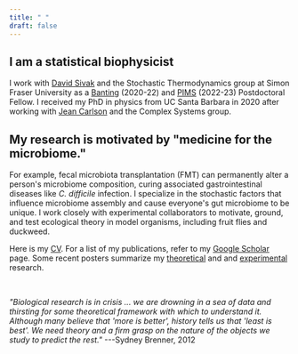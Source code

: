 ```yaml
---
title: " "
draft: false
---
```


I am a statistical biophysicist
-------------------------------

I work with [David
Sivak](https://www.sfu.ca/physics/sivakgroup.html) and the Stochastic
Thermodynamics group at Simon Fraser University as a [Banting](https://banting.fellowships-bourses.gc.ca/en/home-accueil.html)
(2020-22) and [PIMS](https://www.pims.math.ca/scientific/postdoctoral) (2022-23) Postdoctoral
Fellow.
I received my PhD in physics from UC Santa Barbara in 2020 after working with
[Jean Carlson](http://web.physics.ucsb.edu/~complex/) and the Complex
Systems group. 

My research is motivated by "medicine for the microbiome."
----------------------------------------------------------
For example,
fecal microbiota transplantation (FMT)
can permanently alter a person's
microbiome composition, curing associated gastrointestinal diseases like _C.
difficile_ infection. 
I specialize in the stochastic factors that influence microbiome assembly and
cause everyone's gut microbiome to be unique.
I work closely with experimental collaborators to motivate, ground, and test
ecological theory in model organisms, including fruit flies and duckweed.

Here is my [CV](./img/cv_Eric_W_Jones.pdf).
For a list of my publications, refer to my
[Google Scholar](https://scholar.google.com/citations?user=mdWHIrQAAAAJ&hl=en) page.
Some recent posters summarize
my [theoretical](./img/sfu_postdoc_poster_03-09-21.pdf) and
and [experimental](./img/march_meeting_poster_03-06-22.pdf) research.

<br />


*"Biological research is in crisis ... we are drowning in a sea of data and
thirsting for some theoretical framework with which to understand it. Although
many believe that 'more is better', history tells us that 'least is best'. We
need theory and a firm grasp on the nature of the objects we study to predict
the rest."* ---Sydney Brenner, 2012
